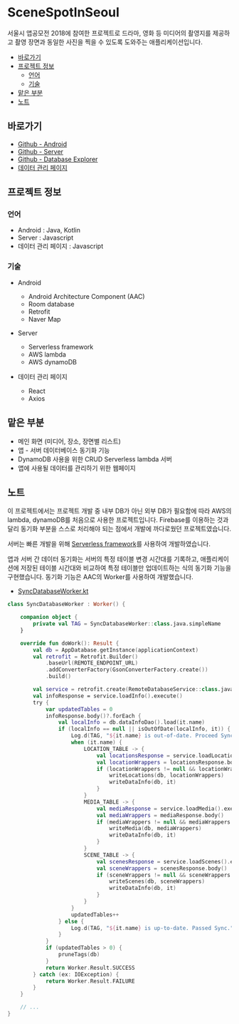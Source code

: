 # SceneSpotInSeoul

서울시 앱공모전 2018에 참여한 프로젝트로 드라마, 영화 등 미디어의 촬영지를 제공하고 촬영 장면과 동일한 사진을 찍을 수 있도록 도와주는 애플리케이션입니다.

- [바로가기](#바로가기)
- [프로젝트 정보](#프로젝트-정보)
  - [언어](#언어)
  - [기술](#기술)
- [맡은 부분](#맡은-부분)
- [노트](#노트)


## 바로가기

- [Github - Android](https://github.com/three-s/SceneSpotInSeoul)
- [Github - Server](https://github.com/three-s/SceneSpotInSeoul-Lambda)
- [Github - Database Explorer](https://github.com/three-s/SceneSpotInSeoul-Database-Explorer)
- [데이터 관리 페이지](https://three-s.github.io/SceneSpotInSeoul-Database-Explorer/)

## 프로젝트 정보

### 언어

- Android : Java, Kotlin
- Server : Javascript
- 데이터 관리 페이지 : Javascript

### 기술

- Android
  - Android Architecture Component (AAC)
  - Room database
  - Retrofit
  - Naver Map

- Server
  - Serverless framework
  - AWS lambda
  - AWS dynamoDB

- 데이터 관리 페이지
  - React
  - Axios

## 맡은 부분

- 메인 화면 (미디어, 장소, 장면별 리스트)
- 앱 - 서버 데이터베이스 동기화 기능
- DynamoDB 사용을 위한 CRUD Serverless lambda 서버
- 앱에 사용될 데이터를 관리하기 위한 웹페이지

## 노트

이 프로젝트에서는 프로젝트 개발 중 내부 DB가 아닌 외부 DB가 필요함에 따라 AWS의 lambda, dynamoDB를 처음으로 사용한 프로젝트입니다.
Firebase를 이용하는 것과 달리 동기화 부분을 스스로 처리해야 되는 점에서 개발에 까다로웠던 프로젝트였습니다.

서버는 빠른 개발을 위해 [Serverless framework](https://www.serverless.com/)를 사용하여 개발하였습니다.

앱과 서버 간 데이터 동기화는 서버의 특정 테이블 변경 시간대를 기록하고, 애플리케이션에 저장된 테이블 시간대와 비교하여 특정 테이블만 업데이트하는 식의 동기화 기능을 구현했습니다. 동기화 기능은 AAC의 Worker를 사용하여 개발했습니다.

- [SyncDatabaseWorker.kt](https://github.com/three-s/SceneSpotInSeoul/blob/master/app/src/main/java/com/threes/scenespotinseoul/workers/SyncDatabaseWorker.kt)

```kotlin
class SyncDatabaseWorker : Worker() {

    companion object {
        private val TAG = SyncDatabaseWorker::class.java.simpleName
    }

    override fun doWork(): Result {
        val db = AppDatabase.getInstance(applicationContext)
        val retrofit = Retrofit.Builder()
            .baseUrl(REMOTE_ENDPOINT_URL)
            .addConverterFactory(GsonConverterFactory.create())
            .build()

        val service = retrofit.create(RemoteDatabaseService::class.java)
        val infoResponse = service.loadInfo().execute()
        try {
            var updatedTables = 0
            infoResponse.body()?.forEach {
                val localInfo = db.dataInfoDao().load(it.name)
                if (localInfo == null || isOutOfDate(localInfo, it)) {
                    Log.d(TAG, "${it.name} is out-of-date. Proceed Sync.")
                    when (it.name) {
                        LOCATION_TABLE -> {
                            val locationsResponse = service.loadLocations().execute()
                            val locationWrappers = locationsResponse.body()
                            if (locationWrappers != null && locationWrappers.isNotEmpty()) {
                                writeLocations(db, locationWrappers)
                                writeDataInfo(db, it)
                            }
                        }
                        MEDIA_TABLE -> {
                            val mediaResponse = service.loadMedia().execute()
                            val mediaWrappers = mediaResponse.body()
                            if (mediaWrappers != null && mediaWrappers.isNotEmpty()) {
                                writeMedia(db, mediaWrappers)
                                writeDataInfo(db, it)
                            }
                        }
                        SCENE_TABLE -> {
                            val scenesResponse = service.loadScenes().execute()
                            val sceneWrappers = scenesResponse.body()
                            if (sceneWrappers != null && sceneWrappers.isNotEmpty()) {
                                writeScenes(db, sceneWrappers)
                                writeDataInfo(db, it)
                            }
                        }
                    }
                    updatedTables++
                } else {
                    Log.d(TAG, "${it.name} is up-to-date. Passed Sync.")
                }
            }
            if (updatedTables > 0) {
                pruneTags(db)
            }
            return Worker.Result.SUCCESS
        } catch (ex: IOException) {
            return Worker.Result.FAILURE
        }
    }

    // ...
}
```